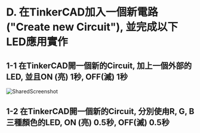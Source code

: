 # D. 在TinkerCAD加入一個新電路("Create new Circuit"), 並完成以下LED應用實作
## 1-1 在TinkerCAD開一個新的Circuit, 加上一個外部的LED, 並且ON (亮) 1秒, OFF(滅) 1秒
![SharedScreenshot](https://user-images.githubusercontent.com/89329182/131237971-cd8d9977-1152-4902-ae46-a29d8533066a.jpg)
## 1-2 在TinkerCAD開一個新的Circuit, 分別使甪R, G, B三種顏色的LED, ON (亮) 0.5秒, OFF(滅) 0.5秒


